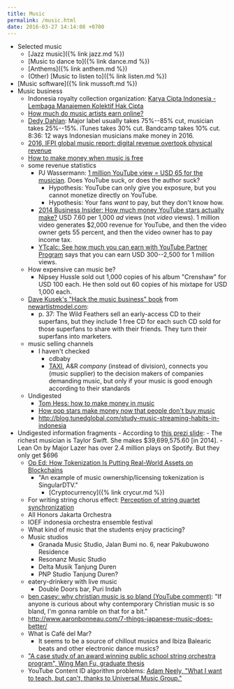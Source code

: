 ```yaml
---
title: Music
permalink: /music.html
date: 2016-03-27 14:14:08 +0700
---
```


- Selected music
    - [Jazz music]({% link jazz.md %})
    - [Music to dance to]({% link dance.md %})
    - [Anthems]({% link anthem.md %})
    - (Other) [Music to listen to]({% link listen.md %})
- [Music software]({% link mussoft.md %})
- Music business
    - Indonesia royalty collection organization: [Karya Cipta Indonesia - Lembaga Manajemen Kolektif Hak Cipta](http://kci-lmk.or.id/)
    - [How much do music artists earn online?](http://www.informationisbeautiful.net/2010/how-much-do-music-artists-earn-online/)
    - [Dedy Dahlan](https://www.youtube.com/watch?v=nbKSF5A1IrI):
    Major label usually takes 75%--85% cut, musician takes 25%--15%.
    iTunes takes 30% cut.
    Bandcamp takes 10% cut.
    8:36: 12 ways Indonesian musicians make money in 2016.
    - [2016, IFPI global music report: digital revenue overtook physical revenue](http://www.ifpi.org/news/IFPI-GLOBAL-MUSIC-REPORT-2016)
    - [How to make money when music is free](https://www.careersinmusic.com/how-to-make-money-when-music-is-free/)
    - some revenue statistics
        - PJ Wassermann:
        [1 million YouTube view = USD 65 for the musician](https://www.digitalmusicnews.com/2015/01/28/songs-got-151781-plays-youtube-received-10/).
        Does YouTube suck, or does the author suck?
            - Hypothesis: YouTube can only give you exposure, but you cannot monetize directly on YouTube.
            - Hypothesis: Your fans *want* to pay, but they don't know how.
        - [2014 Business Insider: How much money YouTube stars actually make?](http://www.businessinsider.com/how-much-money-youtube-stars-actually-make-2014-2/)
        USD 7.60 per 1,000 *ad* views (not *video* views).
        1 million video generates $2,000 revenue for YouTube,
        and then the video owner gets 55 percent,
        and then the video owner has to pay income tax.
        - [YTcalc: See how much you can earn with YouTube Partner Program](http://ytcalc.com/)
        says that you can earn USD 300--2,500 for 1 million views.
    - How expensive can music be?
        - Nipsey Hussle sold out 1,000 copies of his album "Crenshaw" for USD 100 each.
        He then sold out 60 copies of his mixtape for USD 1,000 each.
    - [Dave Kusek's "Hack the music business" book](http://hackmusic.com/) from [newartistmodel.com](https://newartistmodel.com/):
        - p. 37: The Wild Feathers sell an early-access CD to their superfans,
        but they include 1 free CD for each such CD sold for those superfans to share with their friends.
        They turn their superfans into marketers.
    - music selling channels
        - I haven't checked
            - cdbaby
            - [TAXI](https://www.taxi.com/), A&R *company* (instead of division),
        connects you (music supplier) to the decision makers of companies demanding music,
        but only if your music is good enough according to their standards
    - Undigested
        - [Tom Hess: how to make money in music](https://tomhess.net/HowToMakeMoneyInMusic.aspx)
        - [How pop stars make money now that people don't buy music](http://www.businessinsider.com/heres-how-pop-stars-make-money-now-that-people-dont-buy-music-2014-5/)
        - http://blog.tunedglobal.com/study-music-streaming-habits-in-indonesia
- Undigested information fragments
        - According to [this prezi slide](https://prezi.com/u9ke2ocxol4_/which-music-genre-makes-the-most-money/):
            - The richest musician is Taylor Swift. She makes $39,699,575.60 [in 2014].
            - Lean On by Major Lazer has over 2.4 million plays on Spotify. But they only get $696
    - [Op Ed: How Tokenization Is Putting Real-World Assets on Blockchains](https://bitcoinmagazine.com/articles/op-ed-how-tokenization-putting-real-world-assets-blockchains/)
        - "An example of music ownership/licensing tokenization is SingularDTV."
            - [Cryptocurrency]({% link crycur.md %})
    - For writing string chorus effect: [Perception of string quartet synchronization](https://www.ncbi.nlm.nih.gov/pmc/articles/PMC4196478/)
    - All Honors Jakarta Orchestra
    - IOEF indonesia orchestra ensemble festival
    - What kind of music that the students enjoy practicing?
    - Music studios
        - Granada Music Studio, Jalan Bumi no. 6, near Pakubuwono Residence
        - Resonanz Music Studio
        - Delta Musik Tanjung Duren
        - PNP Studio Tanjung Duren?
    - eatery-drinkery with live music
        - Double Doors bar, Puri Indah
    - [ben casey: why christian music is so bland (YouTube comment)](https://www.youtube.com/watch?v=zH_5j3Wm9qM&lc=UghFffTwyUZtIHgCoAEC):
    "If anyone is curious about why contemporary Christian music is so bland, I'm gonna ramble on that for a bit."
    - http://www.aaronbonneau.com/7-things-japanese-music-does-better/
    - What is Café del Mar?
        - It seems to be a source of chillout musics and Ibiza Balearic beats and other electronic dance musics?
    - ["A case study of an award winning public school string orchestra program", Wing Man Fu, graduate thesis]( https://etd.ohiolink.edu/rws_etd/document/get/bgsu1242663220/inline)
    - YouTube Content ID algorithm problems:
    [Adam Neely, "What I want to teach, but can't, thanks to Universal Music Group."](https://www.youtube.com/watch?v=nryFmUjtwEY)
